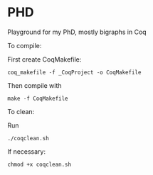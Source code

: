 # PHD

Playground for my PhD, mostly bigraphs in Coq

To compile:

First create CoqMakefile:

    coq_makefile -f _CoqProject -o CoqMakefile

Then compile with

    make -f CoqMakefile


To clean:

Run

    ./coqclean.sh

If necessary: 

    chmod +x coqclean.sh

